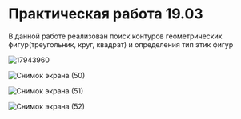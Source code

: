 # Практическая работа 19.03
В данной работе реализован поиск контуров геометрических фигур(треугольник, круг, квадрат) и определения тип этик фигур


![17943960](https://github.com/maks2035/Project_19_03/assets/79210414/0b9c1188-6ab1-4476-af3c-3cf797f4f36e)

![Снимок экрана (50)](https://github.com/maks2035/Project_19_03/assets/79210414/a73e9265-7ff5-4833-9975-ed5d58803ea6)

![Снимок экрана (51)](https://github.com/maks2035/Project_19_03/assets/79210414/efaead5b-414c-4563-993c-62e6b9717bb1)

![Снимок экрана (52)](https://github.com/maks2035/Project_19_03/assets/79210414/14278c95-253f-4f87-a3a9-5a28acccb47d)
